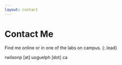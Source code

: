 ```yaml
---
layout: contact 
---
```


Contact Me
==========

Find me online or in one of the labs on campus.
{:.lead}

rwilsonp [at] uoguelph [dot] ca

[<i class="icon-twitter-sign icon-3x"></i>](http://twitter.com/psychboo)
[<i class="icon-github-sign icon-3x"></i>](http://github.com/ryanwilsonperkin)
[<i class="icon-linkedin-sign icon-3x"></i>](http://www.linkedin.com/pub/ryan-wilson-perkin/41/31/476)
